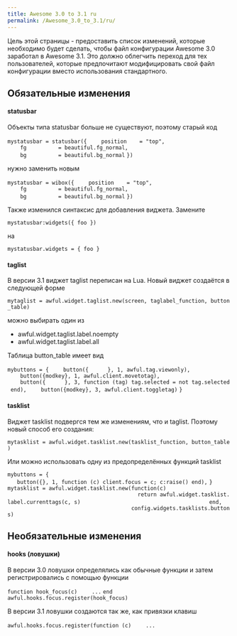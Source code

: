 ```yaml
---
title: Awesome 3.0 to 3.1 ru
permalink: /Awesome_3.0_to_3.1/ru/
---
```


Цель этой страницы - предоставить список изменений, которые необходимо будет сделать, чтобы файл конфигурации Awesome 3.0 заработал в Awesome 3.1. Это должно облегчить переход для тех пользователей, которые предпочитают модифицировать свой файл конфигурации вместо использования стандартного.

Обязательные изменения
----------------------

#### statusbar

Объекты типа statusbar больше не существуют, поэтому старый код

`mystatusbar = statusbar({`
`    position    = "top",`
`    fg          = beautiful.fg_normal,`
`    bg          = beautiful.bg_normal`
`})`

нужно заменить новым

`mystatusbar = wibox({`
`    position    = "top",`
`    fg          = beautiful.fg_normal,`
`    bg          = beautiful.bg_normal`
`})`

Также изменился синтаксис для добавления виджета. Замените

`mystatusbar:widgets({ foo })`

на

`mystatusbar.widgets = { foo }`

#### taglist

В версии 3.1 виджет taglist переписан на Lua. Новый виджет создаётся в следующей форме

`mytaglist = awful.widget.taglist.new(screen, taglabel_function, button_table)`

можно выбирать один из

-   awful.widget.taglist.label.noempty
-   awful.widget.taglist.label.all

Таблица button_table имеет вид

`mybuttons = {`
`    button({      }, 1, awful.tag.viewonly),`
`    button({modkey}, 1, awful.client.movetotag),`
`    button({      }, 3, function (tag) tag.selected = not tag.selected end),`
`    button({modkey}, 3, awful.client.toggletag)`
`}`

#### tasklist

Виджет tasklist подвергся тем же изменениям, что и taglist. Поэтому новый способ его создания:

`mytasklist = awful.widget.tasklist.new(tasklist_function, button_table)`

Или можно использовать одну из предопределённых функций tasklist

`mybuttons = {`
`   button({}, 1, function (c) client.focus = c; c:raise() end),`
`}`
`mytasklist = awful.widget.tasklist.new(function(c) `
`                                         return awful.widget.tasklist.label.currenttags(c, s) `
`                                       end, `
`                                       config.widgets.tasklists.buttons)`

Необязательные изменения
------------------------

#### hooks (ловушки)

В версии 3.0 ловушки определялись как обычные функции и затем регистрировались с помощью функции

`function hook_focus(c)`
`    ...`
`end`
`awful.hooks.focus.register(hook_focus)`

В версии 3.1 ловушки создаются так же, как привязки клавиш

`awful.hooks.focus.register(function (c)`
`    ...`